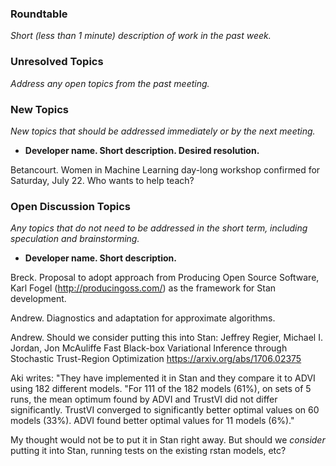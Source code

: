 ### Roundtable
_Short (less than 1 minute) description of work in the past week._


### Unresolved Topics
_Address any open topics from the past meeting._

### New Topics
_New topics that should be addressed immediately or by the next
meeting._

* __Developer name.  Short description.  Desired resolution.__

Betancourt. Women in Machine Learning day-long workshop confirmed for
Saturday, July 22.  Who wants to help teach?

### Open Discussion Topics
_Any topics that do not need to be addressed in the short term,
including speculation and brainstorming._

* __Developer name.  Short description.__

Breck. Proposal to adopt approach from Producing Open Source Software, Karl Fogel (http://producingoss.com/) as the framework for Stan development. 

Andrew.  Diagnostics and adaptation for approximate algorithms.

Andrew. Should we consider putting this into Stan:  Jeffrey Regier, Michael I. Jordan, Jon McAuliffe
Fast Black-box Variational Inference through Stochastic Trust-Region Optimization
https://arxiv.org/abs/1706.02375

Aki writes:  "They have implemented it in Stan and they compare it to ADVI using 182 different models. "For 111 of the 182 models (61%), on sets of 5 runs, the mean optimum found by ADVI and TrustVI did not differ significantly. TrustVI converged to significantly better optimal values on 60 models (33%). ADVI found better optimal values for 11 models (6%)."

My thought would not be to put it in Stan right away.  But should we _consider_ putting it into Stan, running tests on the existing rstan models, etc?